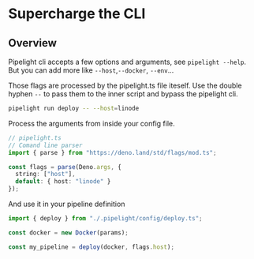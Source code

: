 # Supercharge the CLI

## Overview

Pipelight cli accepts a few options and arguments, see `pipelight --help`.
But you can add more like `--host`,`--docker`, `--env`...

Those flags are processed by the pipelight.ts file iteself.
Use the double hyphen `--` to pass them to the inner script and bypass the pipelight cli.

```sh
pipelight run deploy -- --host=linode
```

Process the arguments from inside your config file.

```ts
// pipelight.ts
// Comand line parser
import { parse } from "https://deno.land/std/flags/mod.ts";

const flags = parse(Deno.args, {
  string: ["host"],
  default: { host: "linode" }
});
```

And use it in your pipeline definition

```ts
import { deploy } from "./.pipelight/config/deploy.ts";

const docker = new Docker(params);

const my_pipeline = deploy(docker, flags.host);
```

